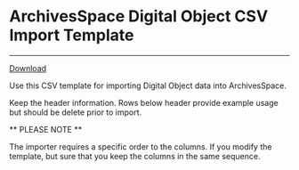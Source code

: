 # ArchivesSpace Digital Object CSV Import Template 
--------------------

[Download](https://raw.githubusercontent.com/archivesspace/archivesspace/master/backend/app/exporters/examples/digital_object/aspace_digital_object_import_template.csv)

Use this CSV template for importing Digital Object data into ArchivesSpace.


Keep the header information. Rows below header provide example usage but should
be delete prior to import.

** PLEASE NOTE **

The importer requires a specific order to the columns. If you modify the
template, but sure that you keep the columns in the same sequence.  
